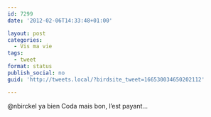 ```yaml
---
id: 7299
date: '2012-02-06T14:33:48+01:00'

layout: post
categories:
  - Vis ma vie
tags:
  - tweet
format: status
publish_social: no
guid: 'http://tweets.local/?birdsite_tweet=166530034650202112'

---
```


@nbirckel ya bien Coda mais bon, l’est payant…